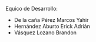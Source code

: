 Equico de Desarrollo:
* De la caña Pérez Marcos Yahir
* Hernández Aburto Erick Adrián
* Vásquez Lozano Brandon
